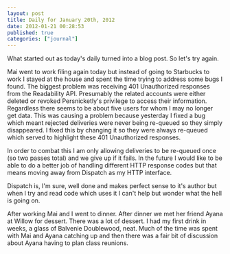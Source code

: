 ```yaml
---
layout: post
title: Daily for January 20th, 2012
date: 2012-01-21 00:28:53
published: true
categories: ["journal"]
---
```

 
What started out as today's daily turned into a blog post. So let's try again.

Mai went to work filing again today but instead of going to Starbucks to work I stayed at the house and spent the time trying to address some bugs I found. The biggest problem was receiving 401 Unauthorized responses from the Readability API. Presumably the related accounts were either deleted or revoked Persnicketly's privilege to access their information. Regardless there seems to be about five users for whom I may no longer get data. This was causing a problem because yesterday I fixed a bug which meant rejected deliveries were never being re-queued so they simply disappeared. I fixed this by changing it so they were always re-queued which served to highlight these 401 Unauthorized responses.

In order to combat this I am only allowing deliveries to be re-queued once (so two passes total) and we give up if it fails. In the future I would like to be able to do a better job of handling different HTTP response codes but that means moving away from Dispatch as my HTTP interface.

Dispatch is, I'm sure, well done and makes perfect sense to it's author but when I try and read code which uses it I can't help but wonder what the hell is going on.

After working Mai and I went to dinner. After dinner we met her friend Ayana at Willow for dessert. There was a lot of dessert. I had my first drink in weeks, a glass of Balvenie Doublewood, neat. Much of the time was spent with Mai and Ayana catching up and then there was a fair bit of discussion about Ayana having to plan class reunions.